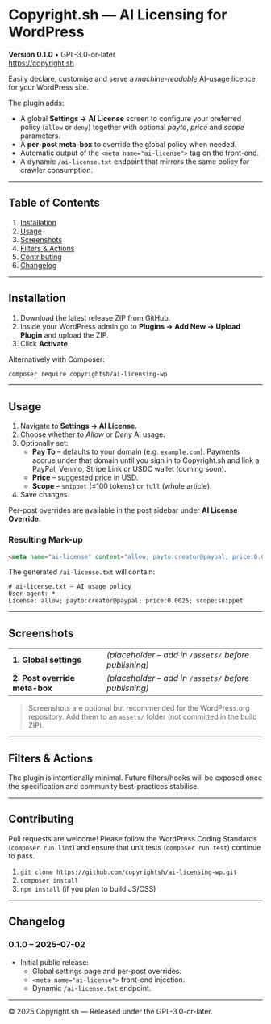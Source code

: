 # Copyright.sh — AI Licensing for WordPress

**Version&nbsp;0.1.0** • GPL-3.0-or-later  
<https://copyright.sh>

Easily declare, customise and serve a *machine-readable* AI-usage licence for your WordPress site.

The plugin adds:

* A global **Settings → AI License** screen to configure your preferred policy (`allow` or `deny`) together with optional *payto*, *price* and *scope* parameters.
* A **per-post meta-box** to override the global policy when needed.
* Automatic output of the `<meta name="ai-license">` tag on the front-end.
* A dynamic `/ai-license.txt` endpoint that mirrors the same policy for crawler consumption.

---

## Table of Contents

1. [Installation](#installation)
2. [Usage](#usage)
3. [Screenshots](#screenshots)
4. [Filters & Actions](#filters--actions)
5. [Contributing](#contributing)
6. [Changelog](#changelog)

---

## Installation

1. Download the latest release ZIP from GitHub.
2. Inside your WordPress admin go to **Plugins → Add New → Upload Plugin** and upload the ZIP.
3. Click **Activate**.

Alternatively with Composer:

```bash
composer require copyrightsh/ai-licensing-wp
```

---

## Usage

1. Navigate to **Settings → AI License**.
2. Choose whether to *Allow* or *Deny* AI usage.
3. Optionally set:
   * **Pay To** – defaults to your domain (e.g. `example.com`). Payments accrue under that domain until you sign in to Copyright.sh and link a PayPal, Venmo, Stripe Link or USDC wallet (coming soon).
   * **Price** – suggested price in USD.
   * **Scope** – `snippet` (≤100 tokens) or `full` (whole article).
4. Save changes.

Per-post overrides are available in the post sidebar under **AI License Override**.

### Resulting Mark-up

```html
<meta name="ai-license" content="allow; payto:creator@paypal; price:0.0025; scope:snippet">
```

The generated `/ai-license.txt` will contain:

```text
# ai-license.txt – AI usage policy
User-agent: *
License: allow; payto:creator@paypal; price:0.0025; scope:snippet
```

---

## Screenshots

| | |
|---|---|
| **1. Global settings** | *(placeholder – add in `/assets/` before publishing)* |
| **2. Post override meta-box** | *(placeholder – add in `/assets/` before publishing)* |

> Screenshots are optional but recommended for the WordPress.org repository. Add them to an `assets/` folder (not committed in the build ZIP).

---

## Filters & Actions

The plugin is intentionally minimal. Future filters/hooks will be exposed once the specification and community best-practices stabilise.

---

## Contributing

Pull requests are welcome! Please follow the WordPress Coding Standards (`composer run lint`) and ensure that unit tests (`composer run test`) continue to pass.

1. `git clone https://github.com/copyrightsh/ai-licensing-wp.git`
2. `composer install`
3. `npm install` (if you plan to build JS/CSS)

---

## Changelog

### 0.1.0 – 2025-07-02

* Initial public release:
  * Global settings page and per-post overrides.
  * `<meta name="ai-license">` front-end injection.
  * Dynamic `/ai-license.txt` endpoint.

---

© 2025 Copyright.sh — Released under the GPL-3.0-or-later.
